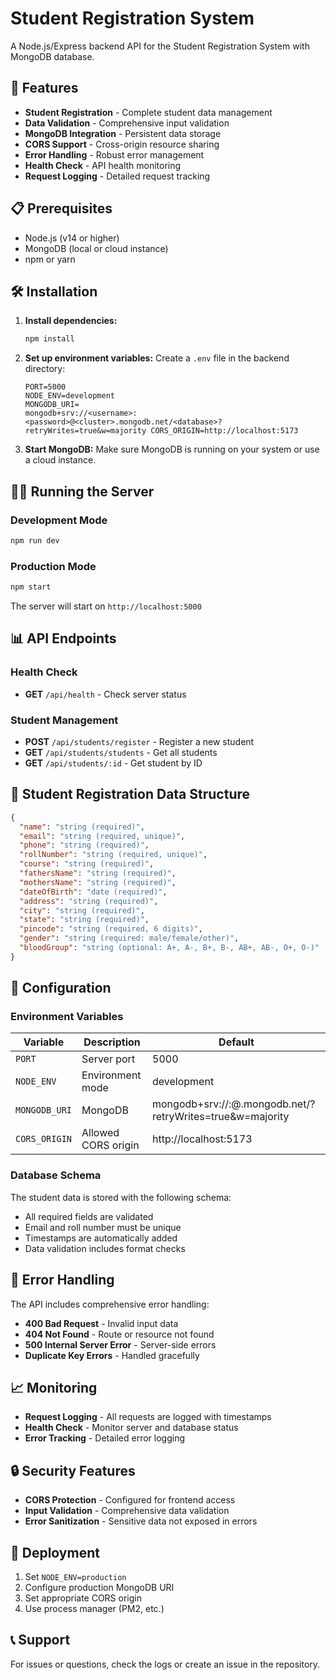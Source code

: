 # Student Registration System

A Node.js/Express backend API for the Student Registration System with MongoDB database.

## 🚀 Features

- **Student Registration** - Complete student data management
- **Data Validation** - Comprehensive input validation
- **MongoDB Integration** - Persistent data storage
- **CORS Support** - Cross-origin resource sharing
- **Error Handling** - Robust error management
- **Health Check** - API health monitoring
- **Request Logging** - Detailed request tracking

## 📋 Prerequisites

- Node.js (v14 or higher)
- MongoDB (local or cloud instance)
- npm or yarn

## 🛠️ Installation

1. **Install dependencies:**
   ```bash
   npm install
   ```

2. **Set up environment variables:**
   Create a `.env` file in the backend directory:
   ```env
   PORT=5000
   NODE_ENV=development
   MONGODB_URI=
   mongodb+srv://<username>:<password>@<cluster>.mongodb.net/<database>?retryWrites=true&w=majority CORS_ORIGIN=http://localhost:5173
   ```

3. **Start MongoDB:**
   Make sure MongoDB is running on your system or use a cloud instance.

## 🏃‍♂️ Running the Server

### Development Mode
```bash
npm run dev
```

### Production Mode
```bash
npm start
```

The server will start on `http://localhost:5000`

## 📊 API Endpoints

### Health Check
- **GET** `/api/health` - Check server status

### Student Management
- **POST** `/api/students/register` - Register a new student
- **GET** `/api/students/students` - Get all students
- **GET** `/api/students/:id` - Get student by ID

## 📝 Student Registration Data Structure

```json
{
  "name": "string (required)",
  "email": "string (required, unique)",
  "phone": "string (required)",
  "rollNumber": "string (required, unique)",
  "course": "string (required)",
  "fathersName": "string (required)",
  "mothersName": "string (required)",
  "dateOfBirth": "date (required)",
  "address": "string (required)",
  "city": "string (required)",
  "state": "string (required)",
  "pincode": "string (required, 6 digits)",
  "gender": "string (required: male/female/other)",
  "bloodGroup": "string (optional: A+, A-, B+, B-, AB+, AB-, O+, O-)"
}
```

## 🔧 Configuration

### Environment Variables

| Variable | Description | Default |
|----------|-------------|---------|
| `PORT` | Server port | 5000 |
| `NODE_ENV` | Environment mode | development |
| `MONGODB_URI` | MongoDB | mongodb+srv://<username>:<password>@<cluster>.mongodb.net/<database>?retryWrites=true&w=majority
| `CORS_ORIGIN` | Allowed CORS origin | http://localhost:5173 |

### Database Schema

The student data is stored with the following schema:
- All required fields are validated
- Email and roll number must be unique
- Timestamps are automatically added
- Data validation includes format checks

## 🐛 Error Handling

The API includes comprehensive error handling:
- **400 Bad Request** - Invalid input data
- **404 Not Found** - Route or resource not found
- **500 Internal Server Error** - Server-side errors
- **Duplicate Key Errors** - Handled gracefully

## 📈 Monitoring

- **Request Logging** - All requests are logged with timestamps
- **Health Check** - Monitor server and database status
- **Error Tracking** - Detailed error logging

## 🔒 Security Features

- **CORS Protection** - Configured for frontend access
- **Input Validation** - Comprehensive data validation
- **Error Sanitization** - Sensitive data not exposed in errors

## 🚀 Deployment

1. Set `NODE_ENV=production`
2. Configure production MongoDB URI
3. Set appropriate CORS origin
4. Use process manager (PM2, etc.)

## 📞 Support

For issues or questions, check the logs or create an issue in the repository. 
